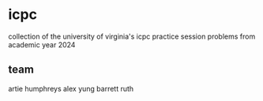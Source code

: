 # icpc

collection of the university of virginia's icpc practice session problems from academic year 2024

## team

artie humphreys
alex yung
barrett ruth
